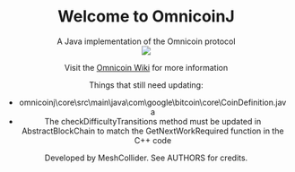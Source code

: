<div align="center"><h1>Welcome to <b>OmnicoinJ</b></h1><div>

<div align="center">A Java implementation of the Omnicoin protocol</div>

<div align="center"><img src="https://encrypted-tbn3.gstatic.com/images?q=tbn:ANd9GcT5cGH94w6MbLPaBojOdBAVmPM9pbqJm3LIn2gNd4tPKd1F8qbgmg" /></div>

Visit the [Omnicoin Wiki](https://github.com/Omnicoin-Project/Omnicoin/wiki) for more information

Things that still need updating:
* omnicoinj\core\src\main\java\com\google\bitcoin\core\CoinDefinition.java
* The checkDifficultyTransitions method must be updated in AbstractBlockChain to match the GetNextWorkRequired function in the C++ code

Developed by MeshCollider. See AUTHORS for credits.
